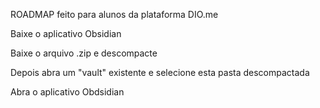 ROADMAP feito para alunos da plataforma DIO.me

Baixe o aplicativo Obsidian

Baixe o arquivo .zip e descompacte

Depois abra um "vault" existente e selecione esta pasta descompactada

Abra o aplicativo Obdsidian
